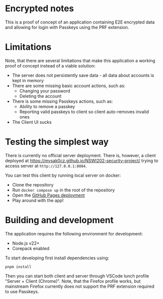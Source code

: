 # Encrypted notes

This is a proof of concept of an application containing E2E encrypted data and allowing for login with Passkeys using the PRF extension.

# Limitations

Note, that there are several limitations that make this application a working proof of concept instead of a viable solution:
- The server does not persistently save data - all data about accounts is kept in memory
- There are some missing basic account actions, such as:
  - Changing your password
  - Deleting the account
- There is some missing Passkeys actions, such as:
  - Ability to remove a passkey
  - Reporting valid passkeys to client so client auto-removes invalid ones
- The Client UI sucks

# Testing the simplest way

There is currently no official server deployment.
There is, however, a client deployed at https://mysak0cz.github.io/NSWI202-security-project/ trying to access server at `http://127.0.0.1:8084`.

You can test this client by running local server on docker:
- Clone the repository
- Run `docker compose up` in the root of the repository
- Open the [GitHub Pages deployment](https://mysak0cz.github.io/NSWI202-security-project/)
- Play around with the app!

# Building and development

The application requires the following environment for development:
- Node.js v22+
- Corepack enabled

To start developing first install dependencies using:
```
pnpm install
```

Then you can start both client and server through VSCode lunch profile "Server + Client (Chrome)".
Note, that the Firefox profile works, but mainstream Firefox currently does not support the PRF extension required to use Passkeys.
